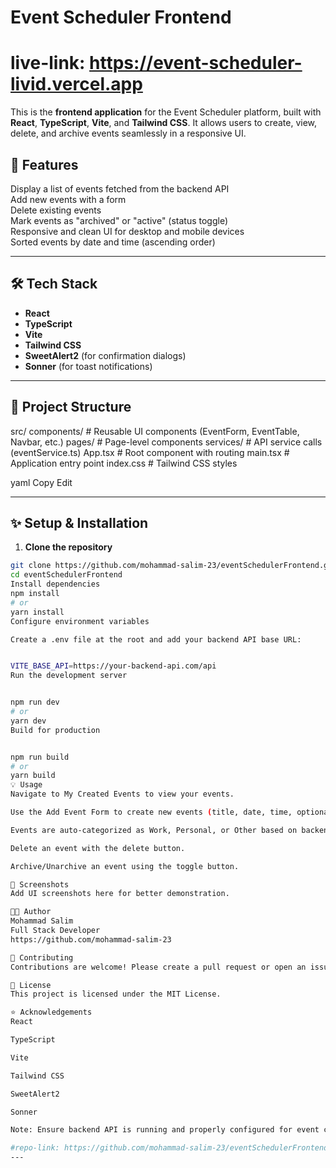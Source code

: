 # Event Scheduler Frontend
# live-link: https://event-scheduler-livid.vercel.app
This is the **frontend application** for the Event Scheduler platform, built with **React**, **TypeScript**, **Vite**, and **Tailwind CSS**. It allows users to create, view, delete, and archive events seamlessly in a responsive UI.

## 🚀 Features

 Display a list of events fetched from the backend API  
Add new events with a form  
Delete existing events  
 Mark events as "archived" or "active" (status toggle)  
 Responsive and clean UI for desktop and mobile devices  
 Sorted events by date and time (ascending order)

---

## 🛠️ Tech Stack

- **React**
- **TypeScript**
- **Vite**
- **Tailwind CSS**
- **SweetAlert2** (for confirmation dialogs)
- **Sonner** (for toast notifications)

---

## 📂 Project Structure

src/
components/ # Reusable UI components (EventForm, EventTable, Navbar, etc.)
pages/ # Page-level components
services/ # API service calls (eventService.ts)
App.tsx # Root component with routing
main.tsx # Application entry point
index.css # Tailwind CSS styles

yaml
Copy
Edit

---

## ✨ Setup & Installation

1. **Clone the repository**

```bash
git clone https://github.com/mohammad-salim-23/eventSchedulerFrontend.git
cd eventSchedulerFrontend
Install dependencies
npm install
# or
yarn install
Configure environment variables

Create a .env file at the root and add your backend API base URL:


VITE_BASE_API=https://your-backend-api.com/api
Run the development server


npm run dev
# or
yarn dev
Build for production


npm run build
# or
yarn build
💡 Usage
Navigate to My Created Events to view your events.

Use the Add Event Form to create new events (title, date, time, optional notes).

Events are auto-categorized as Work, Personal, or Other based on backend logic.

Delete an event with the delete button.

Archive/Unarchive an event using the toggle button.

📸 Screenshots
Add UI screenshots here for better demonstration.

🧑‍💻 Author
Mohammad Salim
Full Stack Developer
https://github.com/mohammad-salim-23

🤝 Contributing
Contributions are welcome! Please create a pull request or open an issue to discuss improvements or features.

📄 License
This project is licensed under the MIT License.

⭐️ Acknowledgements
React

TypeScript

Vite

Tailwind CSS

SweetAlert2

Sonner

Note: Ensure backend API is running and properly configured for event creation, deletion, and archiving functionalities.

#repo-link: https://github.com/mohammad-salim-23/eventSchedulerFrontend
---


